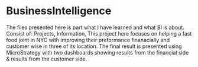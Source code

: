 # BusinessIntelligence
The files presented here is part what I have learned and what BI is about.
Consist of:
  Projects,
  Information,
This project here focuses on helping a fast food joint in NYC with improving their preformance finanacially and customer wise in three of its location. 
The final result is presented using MicroStrategy with two dashboards showing results from the financial side & results from the customer side.

